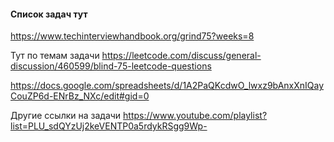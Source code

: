 #### Список задач тут
https://www.techinterviewhandbook.org/grind75?weeks=8

Тут по темам задачи
https://leetcode.com/discuss/general-discussion/460599/blind-75-leetcode-questions

https://docs.google.com/spreadsheets/d/1A2PaQKcdwO_lwxz9bAnxXnIQayCouZP6d-ENrBz_NXc/edit#gid=0

Другие ссылки на задачи https://www.youtube.com/playlist?list=PLU_sdQYzUj2keVENTP0a5rdykRSgg9Wp-